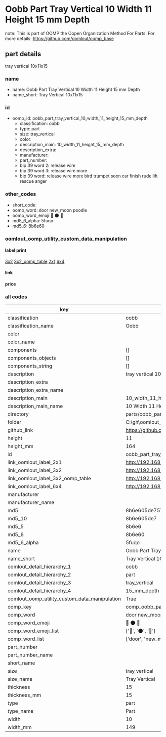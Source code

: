 # Oobb Part Tray Vertical 10 Width 11 Height 15 mm Depth  

note: This is part of OOMP the Oopen Organization Method For Parts. For more details: https://github.com/oomlout/oomp_base

##  part details
  



tray vertical 10x11x15



### name
* name: Oobb Part Tray Vertical 10 Width 11 Height 15 mm Depth
* name_short: Tray Vertical 10x11x15 
### id
* oomp_id: oobb_part_tray_vertical_10_width_11_height_15_mm_depth
  * classification: oobb
  * type: part
  * size: tray_vertical
  * color: 
  * description_main: 10_width_11_height_15_mm_depth
  * description_extra: 
  * manufacturer: 
  * part_number: 
  * bip 39 word 2: release wire
  * bip 39 word 3: release wire more
  * bip 39 word: release wire more bird trumpet soon car finish rude lift rescue anger

### other_codes
* short_code: 
* oomp_word: door new_moon poodle
* oomp_word_emoji :door: :new_moon: :poodle:
* md5_6_alpha: 5fuqo
* md5_6: 8b6e60






### oomlout_oomp_utility_custom_data_manipulation
#### label print
[3x2](http://192.168.1.245:1112/?label=oomp%205fuqo)
[3x2_oomp_table](http://192.168.1.108:1112/?label=oomp%205fuqo)
[2x1](http://192.168.1.242:1112/?label=oomp%205fuqo)
[6x4](http://192.168.1.55:1112/?label=oomp%205fuqo)    

#### link

                              

#### price







### all codes 
| key | value |  
| --- | --- |  
| classification | oobb |  
| classification_name | Oobb |  
| color |  |  
| color_name |  |  
| components | [] |  
| components_objects | [] |  
| components_string | [] |  
| description | tray vertical 10x11x15 |  
| description_extra |  |  
| description_extra_name |  |  
| description_main | 10_width_11_height_15_mm_depth |  
| description_main_name | 10 Width 11 Height 15 mm Depth |  
| directory | parts/oobb_part_tray_vertical_10_width_11_height_15_mm_depth |  
| folder | C:\gh\oomlout_oobb_version_4_generated_parts\parts\oobb_part_tray_vertical_10_width_11_height_15_mm_depth |  
| github_link | https://github.com/oomlout/oomlout_oomp_part_src/tree/main/parts/oobb_part_tray_vertical_10_width_11_height_15_mm_depth |  
| height | 11 |  
| height_mm | 164 |  
| id | oobb_part_tray_vertical_10_width_11_height_15_mm_depth |  
| link_oomlout_label_2x1 | http://192.168.1.242:1112/?label=oomp%205fuqo |  
| link_oomlout_label_3x2 | http://192.168.1.245:1112/?label=oomp%205fuqo |  
| link_oomlout_label_3x2_oomp_table | http://192.168.1.108:1112/?label=oomp%205fuqo |  
| link_oomlout_label_6x4 | http://192.168.1.55:1112/?label=oomp%205fuqo |  
| manufacturer |  |  
| manufacturer_name |  |  
| md5 | 8b6e605de757044b3d74c1691fbf0da9 |  
| md5_10 | 8b6e605de7 |  
| md5_5 | 8b6e6 |  
| md5_6 | 8b6e60 |  
| md5_6_alpha | 5fuqo |  
| name | Oobb Part Tray Vertical 10 Width 11 Height 15 mm Depth |  
| name_short | Tray Vertical 10x11x15  |  
| oomlout_detail_hierarchy_1 | oobb |  
| oomlout_detail_hierarchy_2 | part |  
| oomlout_detail_hierarchy_3 | tray_vertical |  
| oomlout_detail_hierarchy_4 | 15_mm_depth |  
| oomlout_oomp_utility_custom_data_manipulation | True |  
| oomp_key | oomp_oobb_part_tray_vertical_10_width_11_height_15_mm_depth |  
| oomp_word | door new_moon poodle |  
| oomp_word_emoji | :door: :new_moon: :poodle: |  
| oomp_word_emoji_list | [':door:', ':new_moon:', ':poodle:'] |  
| oomp_word_list | ['door', 'new_moon', 'poodle'] |  
| part_number |  |  
| part_number_name |  |  
| short_name |  |  
| size | tray_vertical |  
| size_name | Tray Vertical |  
| thickness | 15 |  
| thickness_mm | 15 |  
| type | part |  
| type_name | Part |  
| width | 10 |  
| width_mm | 149 |  
